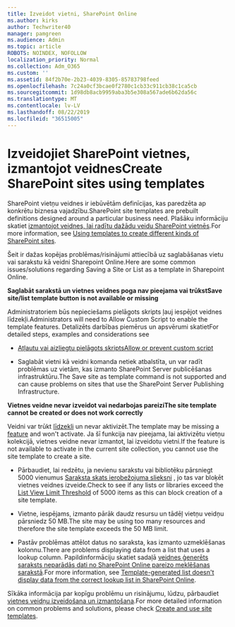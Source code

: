 ```yaml
---
title: Izveidot vietni, SharePoint Online
ms.author: kirks
author: Techwriter40
manager: pamgreen
ms.audience: Admin
ms.topic: article
ROBOTS: NOINDEX, NOFOLLOW
localization_priority: Normal
ms.collection: Adm_O365
ms.custom: ''
ms.assetid: 84f2b70e-2b23-4039-8305-85783798feed
ms.openlocfilehash: 7c24a0cf3bcae0f2780c1cb33c911cb38c1ca5cb
ms.sourcegitcommit: 1d98db8acb9959aba3b5e308a567ade6b62da56c
ms.translationtype: MT
ms.contentlocale: lv-LV
ms.lasthandoff: 08/22/2019
ms.locfileid: "36515005"
---
```

# <a name="create-sharepoint-sites-using-templates"></a><span data-ttu-id="99fc6-102">Izveidojiet SharePoint vietnes, izmantojot veidnes</span><span class="sxs-lookup"><span data-stu-id="99fc6-102">Create SharePoint sites using templates</span></span>

<span data-ttu-id="99fc6-103">SharePoint vietņu veidnes ir iebūvētām definīcijas, kas paredzēta ap konkrētu biznesa vajadzību.</span><span class="sxs-lookup"><span data-stu-id="99fc6-103">SharePoint site templates are prebuilt definitions designed around a particular business need.</span></span> <span data-ttu-id="99fc6-104">Plašāku informāciju skatiet [izmantojot veidnes, lai radītu dažādu veidu SharePoint vietnēs](https://support.office.com/article/using-templates-to-create-different-kinds-of-sharepoint-sites-449eccec-ff99-4cf3-b62e-dcfee37e8da4).</span><span class="sxs-lookup"><span data-stu-id="99fc6-104">For more information, see [Using templates to create different kinds of SharePoint sites](https://support.office.com/article/using-templates-to-create-different-kinds-of-sharepoint-sites-449eccec-ff99-4cf3-b62e-dcfee37e8da4).</span></span>

<span data-ttu-id="99fc6-105">Šeit ir dažas kopējas problēmas/risinājumi attiecībā uz saglabāšanas vietu vai sarakstu kā veidni Sharepoint Online.</span><span class="sxs-lookup"><span data-stu-id="99fc6-105">Here are some common issues/solutions regarding Saving a Site or List as a template in Sharepoint Online.</span></span> 

<span data-ttu-id="99fc6-106">**Saglabāt sarakstā un vietnes veidnes poga nav pieejama vai trūkst**</span><span class="sxs-lookup"><span data-stu-id="99fc6-106">**Save site/list template button is not available or missing**</span></span>

<span data-ttu-id="99fc6-107">Administratoriem būs nepieciešams pielāgots skripts ļauj iespējot veidnes līdzekļi.</span><span class="sxs-lookup"><span data-stu-id="99fc6-107">Administrators will need to Allow Custom Script to enable the template features.</span></span> <span data-ttu-id="99fc6-108">Detalizēts darbības piemērus un apsvērumi skatiet</span><span class="sxs-lookup"><span data-stu-id="99fc6-108">For detailed steps, examples and considerations see</span></span> 

- [<span data-ttu-id="99fc6-109">Atļautu vai aizliegtu pielāgots skripts</span><span class="sxs-lookup"><span data-stu-id="99fc6-109">Allow or prevent custom script</span></span>](https://docs.microsoft.com/sharepoint/allow-or-prevent-custom-script)

- <span data-ttu-id="99fc6-110">Saglabāt vietni kā veidni komanda netiek atbalstīta, un var radīt problēmas uz vietām, kas izmanto SharePoint Server publicēšanas infrastruktūru.</span><span class="sxs-lookup"><span data-stu-id="99fc6-110">The Save site as template command is not supported and can cause problems on sites that use the SharePoint Server Publishing Infrastructure.</span></span>

<span data-ttu-id="99fc6-111">**Vietnes veidne nevar izveidot vai nedarbojas pareizi**</span><span class="sxs-lookup"><span data-stu-id="99fc6-111">**The site template cannot be created or does not work correctly**</span></span>

<span data-ttu-id="99fc6-112">Veidni var trūkt [līdzekli](https://social.technet.microsoft.com/wiki/contents/articles/14423.sharepoint-2013-existing-features-guid.aspx) un nevar aktivizēt.</span><span class="sxs-lookup"><span data-stu-id="99fc6-112">The template may be missing a [feature](https://social.technet.microsoft.com/wiki/contents/articles/14423.sharepoint-2013-existing-features-guid.aspx) and won't activate.</span></span> <span data-ttu-id="99fc6-113">Ja šī funkcija nav pieejama, lai aktivizētu vietņu kolekcijā, vietnes veidne nevar izmantot, lai izveidotu vietni.</span><span class="sxs-lookup"><span data-stu-id="99fc6-113">If the feature is not available to activate in the current site collection, you cannot use the site template to create a site.</span></span>

- <span data-ttu-id="99fc6-114">Pārbaudiet, lai redzētu, ja nevienu sarakstu vai bibliotēku pārsniegt 5000 vienumus [Saraksta skats ierobežojuma slieksni](https://support.office.com/article/Manage-large-lists-and-libraries-in-SharePoint-B8588DAE-9387-48C2-9248-C24122F07C59) , jo tas var bloķēt vietnes veidnes izveide.</span><span class="sxs-lookup"><span data-stu-id="99fc6-114">Check to see if any lists or libraries exceed the [List View Limit Threshold](https://support.office.com/article/Manage-large-lists-and-libraries-in-SharePoint-B8588DAE-9387-48C2-9248-C24122F07C59) of 5000 items as this can block creation of a site template.</span></span>

- <span data-ttu-id="99fc6-115">Vietne, iespējams, izmanto pārāk daudz resursu un tādēļ vietņu veidņu pārsniedz 50 MB.</span><span class="sxs-lookup"><span data-stu-id="99fc6-115">The site may be using too many resources and therefore the site template exceeds the 50 MB limit.</span></span>


- <span data-ttu-id="99fc6-116">Pastāv problēmas attēlot datus no saraksta, kas izmanto uzmeklēšanas kolonnu.</span><span class="sxs-lookup"><span data-stu-id="99fc6-116">There are problems displaying data from a list that uses a lookup column.</span></span> <span data-ttu-id="99fc6-117">Papildinformāciju skatiet sadaļā [veidnes ģenerēts saraksts neparādās dati no SharePoint Online pareizo meklēšanas sarakstā](https://support.office.com/article/template-generated-list-doesn-t-display-correct-data-for-a-column-in-sharepoint-online-20430b62-e40c-4f6f-8889-aa24e80d605a).</span><span class="sxs-lookup"><span data-stu-id="99fc6-117">For more information, see [Template-generated list doesn't display data from the correct lookup list in SharePoint Online](https://support.office.com/article/template-generated-list-doesn-t-display-correct-data-for-a-column-in-sharepoint-online-20430b62-e40c-4f6f-8889-aa24e80d605a).</span></span>

<span data-ttu-id="99fc6-118">Sīkāka informācija par kopīgu problēmu un risinājumu, lūdzu, pārbaudiet [vietnes veidņu izveidošana un izmantošana](https://support.office.com/article/Create-and-use-site-templates-60371B0F-00E0-4C49-A844-34759EBDD989).</span><span class="sxs-lookup"><span data-stu-id="99fc6-118">For more detailed information on common problems and solutions, please check [Create and use site templates](https://support.office.com/article/Create-and-use-site-templates-60371B0F-00E0-4C49-A844-34759EBDD989).</span></span>



